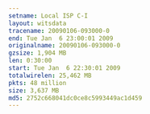 ```yaml
---
setname: Local ISP C-I
layout: witsdata
tracename: 20090106-093000-0
end: Tue Jan  6 23:00:01 2009
originalname: 20090106-093000-0
gzsize: 1,904 MB
len: 0:30:00
start: Tue Jan  6 22:30:01 2009
totalwirelen: 25,462 MB
pkts: 48 million
size: 3,637 MB
md5: 2752c668041dc0ce8c5993449ac1d459
---
```

